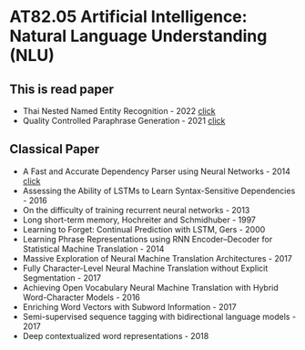 #  AT82.05 Artificial Intelligence: Natural Language Understanding (NLU)

## This is read paper
- Thai Nested Named Entity Recognition - 2022 [click](./Assignment/paper/00%20-%20Thai%20Nested%20Named%20Entity%20Recognition%20Corpus.md)
- Quality Controlled Paraphrase Generation - 2021 [click](./Assignment/paper/04%20-%20Quality%20Controlled%20Paraphrase%20Generation.md)

## Classical Paper
- A Fast and Accurate Dependency Parser using Neural Networks - 2014 [click](./Assignment/paper/03%20-%20A%20Fast%20and%20Accurate%20Dependency%20Parser%20using%20Neural%20Networks.md)
- Assessing the Ability of LSTMs to Learn Syntax-Sensitive Dependencies - 2016 
- On the difficulty of training recurrent neural networks - 2013
- Long short-term memory, Hochreiter and Schmidhuber - 1997
- Learning to Forget: Continual Prediction with LSTM, Gers - 2000
- Learning Phrase Representations using RNN Encoder–Decoder for Statistical Machine Translation - 2014
- Massive Exploration of Neural Machine Translation Architectures - 2017
- Fully Character-Level Neural Machine Translation without Explicit Segmentation - 2017
- Achieving Open Vocabulary Neural Machine Translation with Hybrid Word-Character Models - 2016
- Enriching Word Vectors with Subword Information - 2017
- Semi-supervised sequence tagging with bidirectional language models - 2017
- Deep contextualized word representations - 2018
